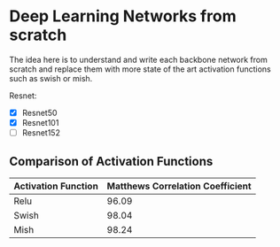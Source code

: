 # Deep Learning Networks from scratch
The idea here is to understand and write each backbone network from scratch and replace them with more state of the art activation functions such as swish or mish.

Resnet:

- [x] Resnet50
- [x] Resnet101
- [ ] Resnet152

## Comparison of Activation Functions
| Activation Function | Matthews Correlation Coefficient |
|---------------------|----------------------------------|
| Relu                | 96.09                            |
| Swish               | 98.04                            |
| Mish                | 98.24                            | 